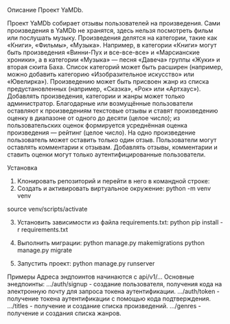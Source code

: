 Описание
Проект YaMDb.

Проект YaMDb собирает отзывы пользователей на произведения. Сами произведения в YaMDb не хранятся, здесь нельзя посмотреть фильм или послушать музыку.
Произведения делятся на категории, такие как «Книги», «Фильмы», «Музыка». Например, в категории «Книги» могут быть произведения «Винни-Пух и все-все-все» и «Марсианские хроники», а в категории «Музыка» — песня «Давеча» группы «Жуки» и вторая сюита Баха. Список категорий может быть расширен (например, можно добавить категорию «Изобразительное искусство» или «Ювелирка»). 
Произведению может быть присвоен жанр из списка предустановленных (например, «Сказка», «Рок» или «Артхаус»). 
Добавлять произведения, категории и жанры может только администратор.
Благодарные или возмущённые пользователи оставляют к произведениям текстовые отзывы и ставят произведению оценку в диапазоне от одного до десяти (целое число); из пользовательских оценок формируется усреднённая оценка произведения — рейтинг (целое число). На одно произведение пользователь может оставить только один отзыв.
Пользователи могут оставлять комментарии к отзывам.
Добавлять отзывы, комментарии и ставить оценки могут только аутентифицированные пользователи.

Установка
1) Клонировать репозиторий и перейти в него в командной строке:
2) Cоздать и активировать виртуальное окружение:
python -m venv venv

source venv/scripts/activate

3) Установить зависимости из файла requirements.txt:
python pip install -r requirements.txt

4) Выполнить миграции:
python manage.py makemigrations python manage.py migrate

5) Запустить проект:
python manage.py runserver

Примеры
Адреса эндпоинтов начинаются с api/v1/... Основные энедпоинты: 
.../auth/signup - создание пользователя, получения кода на электронную почту для запроса токена аутентификации.
.../auth/token - получение токена аутентификации с помощью кода подтверждения.
.../titles - получение и создание списка произведений.
.../genres - получение и создания списка жанров.